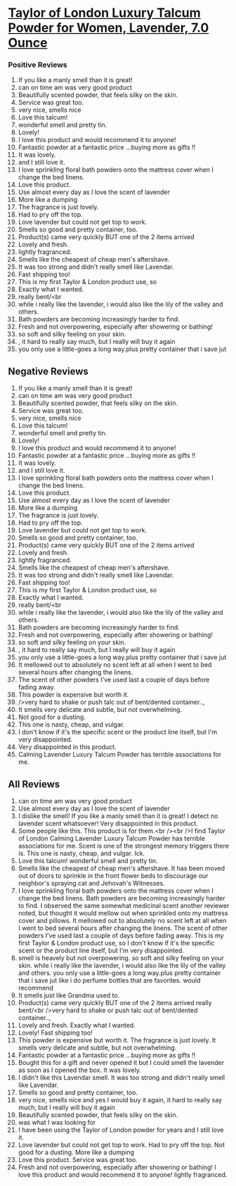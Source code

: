 # [Taylor of London Luxury Talcum Powder for Women, Lavender, 7.0 Ounce](https://products.checkmycream.com/products/Taylor-of-London-Luxury-Talcum-Powder-for-Women-Lavender-7.0-Ounce.html)

### Positive Reviews

<ol>
      <li>If you like a manly smell than it is great!  </li>
      <li>can on time am was very good product</li>
      <li>Beautifully scented powder, that feels silky on the skin.</li>
      <li>Service was great too.</li>
      <li>very nice, smells nice</li>
      <li>Love this talcum!  </li>
      <li>wonderful smell and pretty tin.</li>
      <li>Lovely!</li>
      <li>I love this product and would recommend it to anyone!</li>
      <li>Fantastic powder at a fantastic price ...buying more as gifts !!</li>
      <li>It was lovely.</li>
      <li>and I still love it.</li>
      <li>I love sprinkling floral bath powders onto the mattress cover when I change the bed linens.</li>
      <li>Love this product.  </li>
      <li>Use almost every day as I love the scent of lavender</li>
      <li>More like a dumping</li>
      <li>The fragrance is just lovely.</li>
      <li>Had to pry off the top.</li>
      <li>Love lavender but could not get top to work.</li>
      <li>Smells so good and pretty container, too.</li>
      <li>Product(s) came very quickly BUT one of the 2 items arrived</li>
      <li>Lovely and fresh.</li>
      <li>lightly fragranced.</li>
      <li>Smells like the cheapest of cheap men&#x27;s aftershave.</li>
      <li>It was too strong and didn&#x27;t really smell like Lavendar.</li>
      <li>Fast shipping too!</li>
      <li>This is my first Taylor &amp; London product use, so</li>
      <li>Exactly what I wanted.</li>
      <li>really bent/&lt;br</li>
      <li>while i really like the lavender, i would also like the lily of the valley and others.</li>
      <li>Bath powders are becoming increasingly harder to find.</li>
      <li>Fresh and not overpowering, especially after showering or bathing!</li>
      <li>so soft and silky feeling on your skin.</li>
      <li>, it hard to really say much, but I really will buy it again</li>
      <li>you only use a little-goes a long way.plus pretty container that i save jut</li>
</ol>


<h2>Negative Reviews</h2>
<ol>
<li> If you like a manly smell than it is great!  </li>
<li> can on time am was very good product</li>
<li> Beautifully scented powder, that feels silky on the skin.</li>
<li> Service was great too.</li>
<li> very nice, smells nice</li>
<li> Love this talcum!  </li>
<li> wonderful smell and pretty tin.</li>
<li> Lovely!</li>
<li> I love this product and would recommend it to anyone!</li>
<li> Fantastic powder at a fantastic price ...buying more as gifts !!</li>
<li> It was lovely.</li>
<li> and I still love it.</li>
<li> I love sprinkling floral bath powders onto the mattress cover when I change the bed linens.</li>
<li> Love this product.  </li>
<li> Use almost every day as I love the scent of lavender</li>
<li> More like a dumping</li>
<li> The fragrance is just lovely.</li>
<li> Had to pry off the top.</li>
<li> Love lavender but could not get top to work.</li>
<li> Smells so good and pretty container, too.</li>
<li> Product(s) came very quickly BUT one of the 2 items arrived</li>
<li> Lovely and fresh.</li>
<li> lightly fragranced.</li>
<li> Smells like the cheapest of cheap men&#x27;s aftershave.</li>
<li> It was too strong and didn&#x27;t really smell like Lavendar.</li>
<li> Fast shipping too!</li>
<li> This is my first Taylor &amp; London product use, so</li>
<li> Exactly what I wanted.</li>
<li> really bent/&lt;br</li>
<li> while i really like the lavender, i would also like the lily of the valley and others.</li>
<li> Bath powders are becoming increasingly harder to find.</li>
<li> Fresh and not overpowering, especially after showering or bathing!</li>
<li> so soft and silky feeling on your skin.</li>
<li> , it hard to really say much, but I really will buy it again</li>
<li> you only use a little-goes a long way.plus pretty container that i save jut</li>
<li> It mellowed out to absolutely no scent left at all when I went to bed several hours after changing the linens.</li>
<li> The scent of other powders I&#x27;ve used last a couple of days before fading away.</li>
<li> This powder is expensive but worth it.</li>
<li> /&gt;very hard to shake or push talc out of bent/dented container..,</li>
<li> It smells very delicate and subtle, but not overwhelming.</li>
<li> Not good for a dusting.</li>
<li> This one is nasty, cheap, and vulgar.</li>
<li> I don&#x27;t know if it&#x27;s the specific scent or the product line itself, but I&#x27;m very disappointed.</li>
<li> Very disappointed in this product.</li>
<li> Calming Lavender Luxury Talcum Powder has terrible associations for me.</li>
</ol>

<h2>All Reviews</h2>

<ol>
    <li> can on time am was very good product</li>
    <li> Use almost every day as I love the scent of lavender</li>
    <li> I dislike the smell!  If you like a manly smell than it is great!  I detect no lavender scent whatsoever!  Very disappointed in this product.</li>
    <li> Some people like this. This product is for them.&lt;br /&gt;&lt;br /&gt;I find Taylor of London Calming Lavender Luxury Talcum Powder has terrible associations for me. Scent is one of the strongest memory triggers there is. This one is nasty, cheap, and vulgar. Ick.</li>
    <li> Love this talcum!  wonderful smell and pretty tin.</li>
    <li> Smells like the cheapest of cheap men&#x27;s aftershave. It has been moved out of doors to sprinkle in the front flower beds to discourage our neighbor&#x27;s spraying cat and Jehovah&#x27;s Witnesses.</li>
    <li> I love sprinkling floral bath powders onto the mattress cover when I change the bed linens. Bath powders are becoming increasingly harder to find. I observed the same somewhat medicinal scent another reviewer noted, but thought it would mellow out when sprinkled onto my mattress cover and pillows. It mellowed out to absolutely no scent left at all when I went to bed several hours after changing the linens. The scent of other powders I&#x27;ve used last a couple of days before fading away. This is my first Taylor &amp; London product use, so I don&#x27;t know if it&#x27;s the specific scent or the product line itself, but I&#x27;m very disappointed.</li>
    <li> smell is heavely but not overpowering. so soft and silky feeling on your skin. while i really like the lavender, i would also like the lily of the valley and others. you only use a little-goes a long way.plus pretty container that i save jut like i do perfume bottles that are favorites. would recommend</li>
    <li> It smells just like Grandma used to.</li>
    <li> Product(s) came very quickly BUT one of the 2 items arrived really bent/&lt;br /&gt;very hard to shake or push talc out of bent/dented container..,</li>
    <li> Lovely and fresh. Exactly what I wanted.</li>
    <li> Lovely! Fast shipping too!</li>
    <li> This powder is expensive but worth it. The fragrance is just lovely. It smells very delicate and subtle, but not overwhelming.</li>
    <li> Fantastic powder at a fantastic price ...buying more as gifts !!</li>
    <li> Bought this for a gift and never opened it but I could smell the lavender as soon as I opened the box. It was lovely.</li>
    <li> I didn&#x27;t like this Lavendar smell. It was too strong and didn&#x27;t really smell like Lavendar.</li>
    <li> Smells so good and pretty container, too.</li>
    <li> very nice, smells nice and yes I would buy it again, it hard to really say much, but I really will buy it again</li>
    <li> Beautifully scented powder, that feels silky on the skin.</li>
    <li> was what I was looking for</li>
    <li> I have been using the Taylor of London powder for years and I still love it.</li>
    <li> Love lavender but could not get top to work. Had to pry off the top. Not good for a dusting. More like a dumping</li>
    <li> Love this product.  Service was great too.</li>
    <li> Fresh and not overpowering, especially after showering or bathing! I love this product and would recommend it to anyone! lightly fragranced.</li>
</ol>




